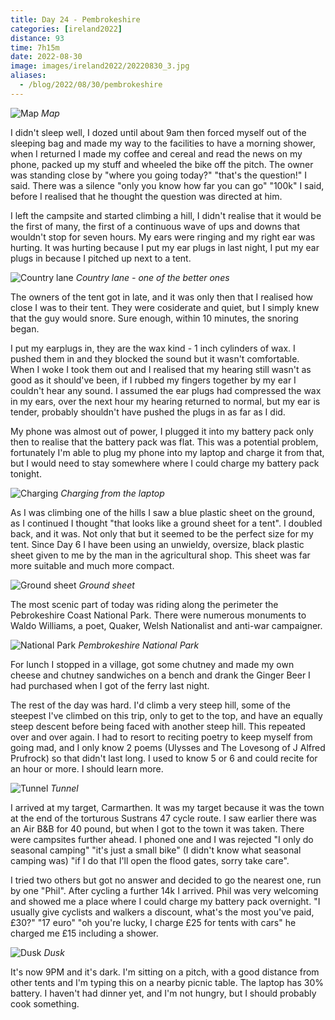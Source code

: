 ```yaml
--- 
title: Day 24 - Pembrokeshire
categories: [ireland2022]
distance: 93
time: 7h15m
date: 2022-08-30
image: images/ireland2022/20220830_3.jpg
aliases:
  - /blog/2022/08/30/pembrokeshire
---
```


![Map](/images/ireland2022/20220830_map.jpg) 
*Map*

I didn't sleep well, I dozed until about 9am then forced myself out of the
sleeping bag and made my way to the facilities to have a morning shower, when
I returned I made my coffee and cereal and read the news on my phone, packed
up my stuff and wheeled the bike off the pitch. The owner was standing close
by "where you going today?" "that's the question!" I said. There was a silence
"only you know how far you can go" "100k" I said, before I realised that he
thought the question was directed at him.

I left the campsite and started climbing a hill, I didn't realise that it
would be the first of many, the first of a continuous wave of ups and downs
that wouldn't stop for seven hours. My ears were ringing and my right ear was
hurting. It was hurting because I put my ear plugs in last night, I put my ear
plugs in because I pitched up next to a tent.

![Country lane](/images/ireland2022/20220830_1.jpg) 
*Country lane - one of the better ones*

The owners of the tent got in late, and it was only then that I realised how
close I was to their tent. They were cosiderate and quiet, but I simply knew
that the guy would snore. Sure enough, within 10 minutes, the snoring began.

I put my earplugs in, they are the wax kind - 1 inch cylinders of wax. I pushed
them in and they blocked the sound but it wasn't comfortable. When I woke I
took them out and I realised that my hearing still wasn't as good as it
should've been, if I rubbed my fingers together by my ear I couldn't hear any
sound. I assumed the ear plugs had compressed the wax in my ears, over the
next hour my hearing returned to normal, but my ear is tender, probably
shouldn't have pushed the plugs in as far as I did.

My phone was almost out of power, I plugged it into my battery pack only then
to realise that the battery pack was flat. This was a potential problem,
fortunately I'm able to plug my phone into my laptop and charge it from that,
but I would need to stay somewhere where I could charge my battery pack
tonight.

![Charging](/images/ireland2022/20220830_2.jpg) 
*Charging from the laptop*

As I was climbing one of the hills I saw a blue plastic sheet on the ground,
as I continued I thought "that looks like a ground sheet for a tent". I
doubled back, and it was. Not only that but it seemed to be the perfect size
for my tent. Since Day 6 I have been using an unwieldy, oversize, black
plastic sheet given to me by the man in the agricultural shop. This sheet was
far more suitable and much more compact.

![Ground sheet](/images/ireland2022/20220830_6.jpg) 
*Ground sheet*

The most scenic part of today was riding along the perimeter the Pebrokeshire
Coast National Park. There were numerous monuments to Waldo Williams, a poet,
Quaker, Welsh Nationalist and anti-war campaigner.

![National Park](/images/ireland2022/20220830_3.jpg) 
*Pembrokeshire National Park*

For lunch I stopped in a village, got some chutney and made my own cheese and
chutney sandwiches on a bench and drank the Ginger Beer I had purchased when I
got of the ferry last night.

The rest of the day was hard. I'd climb a very steep hill, some of the
steepest I've climbed on this trip, only to get to the top, and have an
equally steep descent before being faced with another steep hill. This
repeated over and over again. I had to resort to reciting poetry to keep
myself from going mad, and I only know 2 poems (Ulysses and The Lovesong of
J Alfred Prufrock) so that didn't last long. I used to know 5 or 6 and could
recite for an hour or more. I should learn more.

![Tunnel](/images/ireland2022/20220830_4.jpg) 
*Tunnel*

I arrived at my target, Carmarthen. It was my target because it was the town
at the end of the torturous Sustrans 47 cycle route. I saw earlier there was
an Air B&B for 40 pound, but when I got to the town it was taken. There were
campsites further ahead. I phoned one and I was rejected "I only do seasonal
camping" "it's just a small bike" (I didn't know what seasonal camping was)
"if I do that I'll open the flood gates, sorry take care".

I tried two others but got no answer and decided to go the nearest one, run by
one "Phil". After cycling a further 14k I arrived. Phil was very welcoming and
showed me a place where I could charge my battery pack overnight. "I usually
give cyclists and walkers a discount, what's the most you've paid, £30?" "17
euro" "oh you're lucky, I charge £25 for tents with cars" he charged me £15
including a shower.

![Dusk](/images/ireland2022/20220830_5.jpg) 
*Dusk*

It's now 9PM and it's dark. I'm sitting on a pitch, with a good distance from
other tents and I'm typing this on a nearby picnic table. The laptop has 30%
battery. I haven't had dinner yet, and I'm not hungry, but I should probably
cook something.







